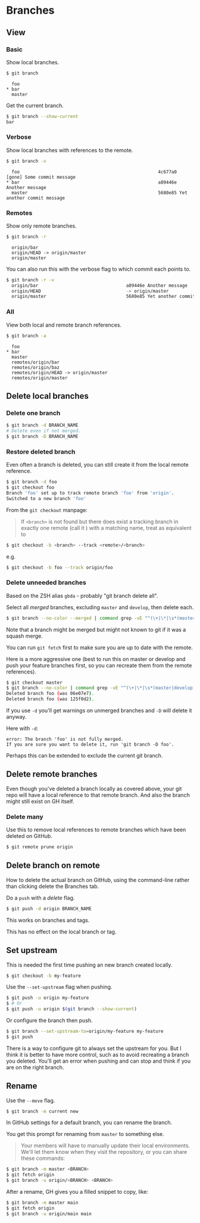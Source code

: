 # Branches


## View

### Basic

Show local branches.

```sh
$ git branch
```
```
  foo
* bar
  master
```

Get the current branch.

```sh
$ git branch --show-current
bar
```

### Verbose

Show local branches with references to the remote.

```sh
$ git branch -v
```
```
  foo                                                    4c677a0 [gone] Some commit message
* bar                                                    a89446e Another message
  master                                                 5680e85 Yet another commit message
  ```

### Remotes

Show only remote branches.

```sh
$ git branch -r
```
```
  origin/bar
  origin/HEAD -> origin/master
  origin/master
```

You can also run this with the verbose flag to which commit each points to.

```sh
$ git branch -r -v
  origin/bar                                 a89446e Another message
  origin/HEAD                                -> origin/master
  origin/master                              5680e85 Yet another commit message
```

### All

View both local and remote branch references.

```sh
$ git branch -a
```
```
  foo
* bar
  master
  remotes/origin/bar
  remotes/origin/baz
  remotes/origin/HEAD -> origin/master
  remotes/origin/master
```



## Delete local branches

### Delete one branch

```sh
$ git branch -d BRANCH_NAME
# Delete even if not merged.
$ git branch -D BRANCH_NAME
```

### Restore deleted branch

Even often a branch is deleted, you can still create it from the local remote reference.

```sh
$ git branch -d foo
$ git checkout foo
Branch 'foo' set up to track remote branch 'foo' from 'origin'.
Switched to a new branch 'foo'
```

From the `git checkout` manpage:

> If `<branch>` is not found but there does exist a tracking branch in exactly one remote (call it <remote>) with a matching name, treat as equivalent to

```sh
$ git checkout -b <branch> --track <remote>/<branch>
```

e.g.

```sh
$ git checkout -b foo --track origin/foo
```

### Delete unneeded branches

Based on the ZSH alias `gbda` - probably "git branch delete all".

Select all _merged_ branches, excluding `master` and `develop`, then delete each.

```sh
$ git branch --no-color --merged | command grep -vE "^(\+|\*|\s*(master|develop)\s*$)" | command xargs -n 1 git branch -d
```

Note that a branch might be merged but might not known to git if it was a squash merge.

You can run `git fetch` first to make sure you are up to date with the remote.

Here is a more aggressive one (best to run this on master or develop and push your feature branches first, so you can recreate them from the remote references).

```sh
$ git checkout master
$ git branch --no-color | command grep -vE "^(\+|\*|\s*(master|develop)\s*$)" | command xargs -n 1 git branch -D
Deleted branch foo (was 06e07e7).
Deleted branch foo (was 125f0d2).
```

If you use `-d` you'll get warnings on unmerged branches and `-D` will delete it anyway.

Here with `-d`:
```
error: The branch 'foo' is not fully merged.
If you are sure you want to delete it, run 'git branch -D foo'.
```

Perhaps this can be extended to exclude the current git branch.


## Delete remote branches

Even though you've deleted a branch locally as covered above, your git repo will have a local reference to that remote branch. And also the branch might still exist on GH itself.

### Delete many

Use this to remove local references to remote branches which have been deleted on GitHub.

```sh
$ git remote prune origin
```

## Delete branch on remote

How to delete the actual branch on GitHub, using the command-line rather than clicking delete the Branches tab.

Do a `push` with a _delete_ flag.

```sh
$ git push -d origin BRANCH_NAME
```

This works on branches and tags.

This has no effect on the local branch or tag.


## Set upstream

This is needed the first time pushing an new branch created locally.

```sh
$ git checkout -b my-feature
```

Use the `--set-upstream` flag when pushing.

```sh
$ git push -u origin my-feature
$ # Or
$ git push -u origin $(git branch --show-current)
```

Or configure the branch then push.

```sh
$ git branch --set-upstream-to=origin/my-feature my-feature
$ git push
```

There is a way to configure git to always set the upstream for you. But I think it is better to have more control, such as to avoid recreating a branch you deleted. You'll get an error when pushing and can stop and think if you are on the right branch.


## Rename

Use the `--move` flag.

```sh
$ git branch -m current new
```

In GitHub settings for a default branch, you can rename the branch.

You get this prompt for renaming from `master` to something else.

> Your members will have to manually update their local environments. We'll let them know when they visit the repository, or you can share these commands:

```sh
$ git branch -m master <BRANCH>
$ git fetch origin
$ git branch -u origin/<BRANCH> <BRANCH>
```

After a rename, GH gives you a filled snippet to copy, like:

```sh
$ git branch -m master main
$ git fetch origin
$ git branch -u origin/main main
```

